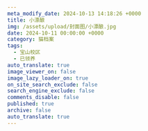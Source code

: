```yaml
---
meta_modify_date: 2024-10-13 14:18:26 +0000
title: 小漂酿
img: /assets/upload/封面图/小漂酿.jpg
date: 2024-10-11 00:00:00 +0000
category: 猫档案
tags:
  - 宝山校区
  - 已领养
auto_translate: true
image_viewer_on: false
image_lazy_loader_on: true
on_site_search_exclude: false
search_engine_exclude: false
comments_disable: false
published: true
archive: false
auto_translate: true
---
```

